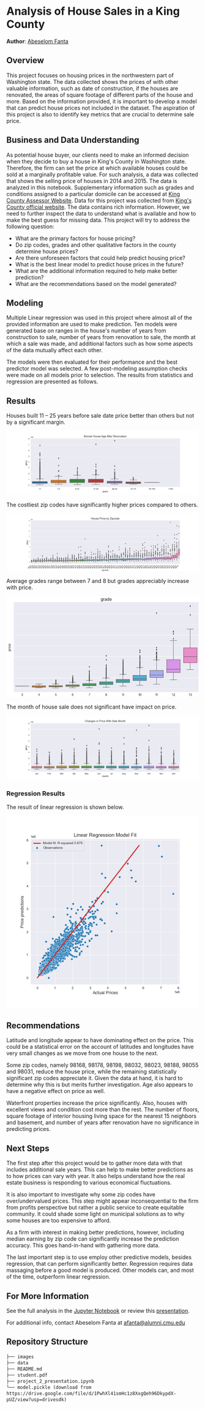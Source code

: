 # Analysis of House Sales in a King County

**Author**: [Abeselom Fanta](mailto:afanta@alumni.cmu.edu)

## Overview

This project focuses on housing prices in the northwestern part of Washington state. The data collected shows the prices of with other valuable information, such as date of construction, if the houses are renovated, the areas of square footage of different parts of the house and more. Based on the information provided, it is important to develop a model that can predict house prices not included in the dataset. The aspiration of this project is also to identify key metrics that are crucial to determine sale price. 

## Business and Data Understanding 

As potential house buyer, our clients need to make an informed decision when they decide to buy a house in King's County in Washington state. Therefore, the firm can set the price at which available houses could be sold at a marginally profitable value. For such analysis, a data was collected that shows the selling price of houses in 2014 and 2015. The data is analyzed in this notebook. Supplementary information such as grades and conditions assigned to a particular domicile can be accessed at [King County Assessor Website](https://info.kingcounty.gov/assessor/esales/Glossary.aspx?type=r). Data for this project was collected from [King's County official website](https://info.kingcounty.gov). The data contains rich information. However, we need to further inspect the data to understand what is available and how to make the best guess for missing data. This project will try to address the following question: 

- What are the primary factors for house pricing?
- Do zip codes, grades and other qualitative factors in the county determine house prices? 
- Are there unforeseen factors that could help predict housing price? 
- What is the best linear model to predict house prices in the future?
- What are the additional information required to help make better prediction?
- What are the recommendations based on the model generated? 


## Modeling

Multiple Linear regression was used in this project where almost all of the provided information are used to make prediction. Ten models were generated base on ranges in the house's number of years from construction to sale, number of years from renovation to sale, the month at which a sale was made, and additional factors such as how some aspects of the data mutually affect each other. 

The models were then evaluated for their performance and the best predictor model was selected. A few post-modeling assumption checks were made on all models prior to selection. The results from statistics and regression are presented as follows. 

## Results

Houses built 11 – 25 years before sale date price better than others but not by a significant margin. 

![renovation_age_bin](./images/renovation_age_bin.png)

The costliest zip codes have significantly higher prices compared to others. 

![price_by_zipcode](./images/price_by_zipcode.png)

Average grades range between 7 and 8 but grades appreciably increase with price.

![price_by_grade](./images/price_by_grade.png)

The month of house sale does not significant have impact on price. 

![price_by_month](./images/price_by_month.png)


### Regression Results 

The result of linear regression is shown below.

![final_model](./images/final_model.png)

## Recommendations

Latitude and longitude appear to have dominating effect on the price. This could be a statistical error on the account of latitudes and longitudes have very small changes as we move from one house to the next.  

Some zip codes, namely 98168, 98178, 98198, 98032, 98023, 98188, 98055 and 98031, reduce the house price, while the remaining statistically significant zip codes appreciate it. Given the data at hand, it is hard to determine why this is but merits further investigation. Age also appears to have a negative effect on price as well. 

Waterfront properties increase the price significantly. Also, houses with excellent views and condition cost more than the rest. The number of floors, square footage of interior housing living space for the nearest 15 neighbors and basement, and number of years after renovation have no significance in predicting prices.

## Next Steps

The first step after this project would be to gather more data with that includes additional sale years. This can help to make better predictions as to how prices can vary with year. It also helps understand how the real estate business is responding to various economical fluctuations. 

It is also important to investigate why some zip codes have over/undervalued prices. This step might appear inconsequential to the firm from profits perspective but rather a public service to create equitable community. It could shade some light on municipal solutions as to why some houses are too expensive to afford.

As a firm with interest in making better predictions, however, including median earning by zip code can significantly increase the prediction accuracy. This goes hand-in-hand with gathering more data. 

The last important step is to use employ other predictive models, besides regression, that can perform significantly better. Regression requires data massaging before a good model is produced. Other models can, and most of the time, outperform linear regression.

## For More Information

See the full analysis in the [Jupyter Notebook](./student.ipynb) or review this [presentation](./project_2_presentation.pdf).

For additional info, contact Abeselom Fanta at [afanta@alumni.cmu.edu](mailto:afanta@alumni.cmu.edu)

## Repository Structure

```
├── images
├── data
├── README.md
├── student.pdf
├── project_2_presentation.ipynb
└── model.pickle (download from https://drive.google.com/file/d/1PwhXl41smHc1z8XxgQeh96DkypdX-pUZ/view?usp=drivesdk)
